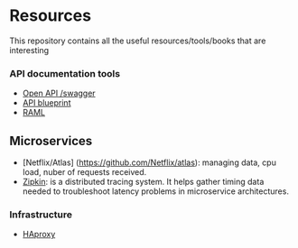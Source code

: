 # Resources
This repository contains all the useful resources/tools/books that are interesting

### API documentation tools
+  [Open API /swagger](http://swagger.io/tools/)
+  [API blueprint](https://apiblueprint.org/)
+ [RAML](http://raml.org/)

## Microservices
+ [Netflix/Atlas] (https://github.com/Netflix/atlas): managing data, cpu load, nuber of requests received.
+ [Zipkin](http://zipkin.io/): is a distributed tracing system. It helps gather timing data needed to troubleshoot latency problems in microservice architectures. 


### Infrastructure
+ [HAproxy](https://www.haproxy.com/)
